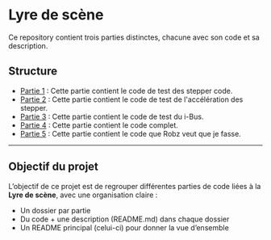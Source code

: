 # Lyre de scène

Ce repository contient trois parties distinctes, chacune avec son code et sa description.

## Structure

- [Partie 1](./Partie_1) : Cette partie contient le code de test des stepper code.
- [Partie 2](./Partie_2) : Cette partie contient le code de test de l'accélération des stepper.
- [Partie 3](./Partie_3) : Cette partie contient le code de test du i-Bus.
- [Partie 4](./Partie_4) : Cette partie contient le code complet.
- [Partie 5](./Partie_5) : Cette partie contient le code que Robz veut que je fasse.

---

## Objectif du projet
L’objectif de ce projet est de regrouper différentes parties de code liées à la **Lyre de scène**, avec une organisation claire :  
- Un dossier par partie  
- Du code + une description (README.md) dans chaque dossier  
- Un README principal (celui-ci) pour donner la vue d’ensemble
